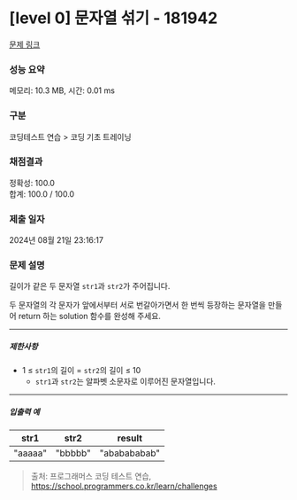 # [level 0] 문자열 섞기 - 181942 

[문제 링크](https://school.programmers.co.kr/learn/courses/30/lessons/181942) 

### 성능 요약

메모리: 10.3 MB, 시간: 0.01 ms

### 구분

코딩테스트 연습 > 코딩 기초 트레이닝

### 채점결과

정확성: 100.0<br/>합계: 100.0 / 100.0

### 제출 일자

2024년 08월 21일 23:16:17

### 문제 설명

<p>길이가 같은 두 문자열 <code>str1</code>과 <code>str2</code>가 주어집니다.</p>

<p>두 문자열의 각 문자가 앞에서부터 서로 번갈아가면서 한 번씩 등장하는 문자열을 만들어 return 하는 solution 함수를 완성해 주세요.</p>

<hr>

<h5>제한사항</h5>

<ul>
<li>1 ≤ <code>str1</code>의 길이 = <code>str2</code>의 길이 ≤ 10

<ul>
<li><code>str1</code>과 <code>str2</code>는 알파벳 소문자로 이루어진 문자열입니다.</li>
</ul></li>
</ul>

<hr>

<h5>입출력 예</h5>
<table class="table">
        <thead><tr>
<th>str1</th>
<th>str2</th>
<th>result</th>
</tr>
</thead>
        <tbody><tr>
<td>"aaaaa"</td>
<td>"bbbbb"</td>
<td>"ababababab"</td>
</tr>
</tbody>
      </table>

> 출처: 프로그래머스 코딩 테스트 연습, https://school.programmers.co.kr/learn/challenges
